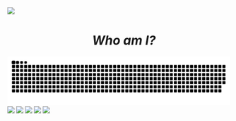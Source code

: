 <!--horizontal divider(gradiant)-->
<img src="https://user-images.githubusercontent.com/73097560/115834477-dbab4500-a447-11eb-908a-139a6edaec5c.gif">

<!--h1 without bottom border-->
<div id="user-content-toc">
  <ul align="center">
    <div class="kkchara">
      <h1><em>Who am I?</em></h1>
    </div>
  </ul>
</div>


<!--- snake -->
<div align="center">
  <img  src="https://github.com/1999AZZAR/1999AZZAR/blob/readme/resources/img/grid-snake.svg"
       alt="snake" />
</div>
<img src="https://user-images.githubusercontent.com/73097560/115834477-dbab4500-a447-11eb-908a-139a6edaec5c.gif">
<dev>
  <img src="https://i2.mjj.rip/2024/05/29/8e678643d901af4d9c596322878f3725.png" />
  <img src="https://img2.imgtp.com/2024/05/29/ja8hWRoS.png" />
  <img src="https://files.catbox.moe/1lv4dp.png" />
  <img src="https://img2.imgtp.com/2024/05/29/O6q4k1ct.png" />
</dev>




